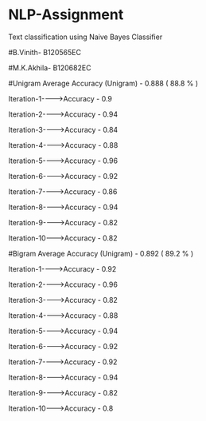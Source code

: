 # NLP-Assignment
Text classification using Naive Bayes Classifier


#B.Vinith- B120565EC 

#M.K.Akhila- B120682EC


#Unigram
Average Accuracy (Unigram) - 0.888 ( 88.8 % ) 

Iteration-1---->Accuracy - 0.9

Iteration-2---->Accuracy - 0.94

Iteration-3---->Accuracy - 0.84

Iteration-4---->Accuracy - 0.88

Iteration-5---->Accuracy - 0.96

Iteration-6---->Accuracy - 0.92

Iteration-7---->Accuracy - 0.86

Iteration-8---->Accuracy - 0.94

Iteration-9---->Accuracy - 0.82

Iteration-10--->Accuracy - 0.82



#Bigram
Average Accuracy (Unigram) - 0.892 ( 89.2 % ) 

Iteration-1---->Accuracy - 0.92

Iteration-2---->Accuracy - 0.96

Iteration-3---->Accuracy - 0.82

Iteration-4---->Accuracy - 0.88

Iteration-5---->Accuracy - 0.94

Iteration-6---->Accuracy - 0.92

Iteration-7---->Accuracy - 0.92

Iteration-8---->Accuracy - 0.94

Iteration-9---->Accuracy - 0.82

Iteration-10--->Accuracy - 0.8

